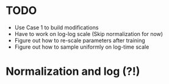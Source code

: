 # TODO

- Use Case 1 to build modifications
- Have to work on log-log scale (Skip normalization for now)
- Figure out how to re-scale parameters after training
- Figure out how to sample uniformly on log-time scale


# Normalization and log (?!)